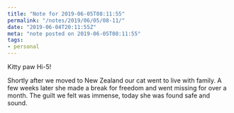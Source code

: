 ```yaml
---
title: "Note for 2019-06-05T08:11:55"
permalink: "/notes/2019/06/05/08-11/"
date: "2019-06-04T20:11:55Z"
meta: "note posted on 2019-06-05T08:11:55"
tags:
- personal
---
```

Kitty paw Hi-5!

Shortly after we moved to New Zealand our cat went to live with family. A few weeks later she made a break for freedom and went missing for over a month. The guilt we felt was immense, today she was found safe and sound.

